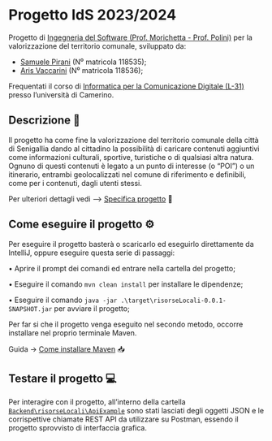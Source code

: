 # Progetto IdS 2023/2024
Progetto di [Ingegneria del Software (Prof. Morichetta - Prof. Polini)](http://www.didattica.cs.unicam.it/doku.php?id=didattica:ay2324:ids:main) per la valorizzazione del territorio comunale, sviluppato da:
-	[Samuele Pirani](https://github.com/SamuelePirani) (N⁰ matricola 118535);
-	[Aris Vaccarini](https://github.com/ArisVaccarini) (N⁰ matricola 118536);
  
Frequentati il corso di [Informatica per la Comunicazione Digitale (L-31)](http://www.didattica.cs.unicam.it/doku.php?id=didattica:licd) presso l’università di Camerino.  

## Descrizione :book:
Il progetto ha come fine la valorizzazione del territorio comunale della città di Senigallia dando al cittadino la possibilità di caricare contenuti aggiuntivi come informazioni culturali, sportive, turistiche o di qualsiasi altra natura. Ognuno di questi contenuti è legato a un punto di interesse (o “POI”) o un itinerario, entrambi geolocalizzati nel comune di riferimento e definibili, come per i contenuti, dagli utenti stessi.

Per ulteriori dettagli vedi –> [Specifica progetto](https://docs.google.com/document/d/1kqarA2bRB8I8StOazcWotmkxf4Afycyl34a-n536JHo/edit) :page_facing_up:

## Come eseguire il progetto :gear:
Per eseguire il progetto basterà o scaricarlo ed eseguirlo direttamente da IntelliJ, oppure eseguire questa serie di passaggi:

•	Aprire il prompt dei comandi ed entrare nella cartella del progetto;

•	Eseguire il comando `mvn clean install` per installare le dipendenze;

•	Eseguire il comando `java -jar .\target\risorseLocali-0.0.1-SNAPSHOT.jar` per avviare il progetto;

Per far si che il progetto venga eseguito nel secondo metodo, occorre installare nel proprio terminale Maven. 

Guida -> [Come installare Maven](https://www.html.it/articoli/maven-organizzazione-dei-progetti-java/) :inbox_tray:
## Testare il progetto :computer:

Per interagire con il progetto, all’interno della cartella [`Backend\risorseLocali\ApiExample`](Backend/risorseLocali/ApiExample/ApiExample.json) sono stati lasciati degli oggetti JSON e le corrispettive chiamate REST API da utilizzare su Postman, essendo il progetto sprovvisto di interfaccia grafica.
